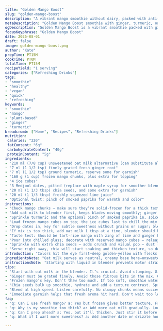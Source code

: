 ```yaml
---
title: "Golden Mango Boost"
slug: "golden-mango-boost"
description: "A vibrant mango smoothie without dairy, packed with anti-inflammatory spices and fiber. Uses oat beverage and dates for natural sweetness. Blended till creamy, chilled with ice and garnished with fresh mango cubes and chia seeds. Curcumin provides subtle earthiness; fresh ginger adds bite. Ideal for quick energy, hydration, or a light breakfast. Completely plant-based, gluten-free, nut-free, and easy to tweak with pantry staples."
metaDescription: "Golden Mango Boost smoothie with ginger, turmeric, oat milk and dates offers quick energy and hydration. Fresh, vibrant, and entirely plant-based."
ogDescription: "Golden Mango Boost is a vibrant smoothie packed with ginger, turmeric, and oat milk for hydration and energy. Perfect anytime."
focusKeyphrase: "Golden Mango Boost"
date: 2025-08-01
draft: false
image: golden-mango-boost.png
author: "Kate"
prepTime: PT15M
cookTime: PT0M
totalTime: PT15M
recipeYield: "1 serving"
categories: ["Refreshing Drinks"]
tags:
- "smoothie"
- "healthy"
- "vegan"
- "quick"
- "refreshing"
keywords:
- "smoothie"
- "mango"
- "plant-based"
- "ginger"
- "turmeric"
breadcrumb: ["Home", "Recipes", "Refreshing Drinks"]
nutrition: 
 calories: "220"
 fatContent: "6g"
 carbohydrateContent: "40g"
 proteinContent: "5g"
ingredients:
- "210 ml (7/8 cup) unsweetened oat milk alternative (can substitute almond or hemp milk)"
- "7 ml (1 1/2 tsp) finely grated fresh ginger root"
- "7 ml (1 1/2 tsp) ground turmeric, reserve some for garnish"
- "160 g (1 cup) frozen mango chunks, plus extra for topping"
- "4 ice cubes"
- "3 Medjool dates, pitted (replace with maple syrup for smoother blend)"
- "20 ml (1 1/3 tbsp) chia seeds, and some extra for garnish"
- "20 ml (1 1/3 tbsp) freshly squeezed lime juice"
- "Optional twist: pinch of smoked paprika for warmth and color"
instructions:
- "Check mango chunks — make sure they’re solid-frozen for a thick texture, thaw them slightly if blender isn’t powerful"
- "Add oat milk to blender first, keeps blades moving smoothly; ginger next for even distribution"
- "Sprinkle turmeric and the optional pinch of smoked paprika in, spices dry so gravity helps mixing"
- "Load frozen mango cubes on top; the ice cubes last to chill the mix but don’t freeze"
- "Drop dates in, key for subtle sweetness without grains or sugar; blend on high until smoothie thickens and edges smooth out, around 1 to 2 minutes"
- "If mix is too thick, add oat milk 1 tbsp at a time, blender should hum steadily, no clunking or chunking"
- "Taste test: Should be tart-ripe mango with zing of lime and ginger heat, adjust lime or spices if too flat"
- "Pour into chilled glass; decorate with reserved mango cubes — release fresh fruity scent immediately"
- "Sprinkle with extra chia seeds — adds crunch and visual pop — dust lightly with turmeric for that golden glow"
- "Serve right away, chia will start soaking and thicken texture, so don’t wait"
introduction: "Colors hit the eye first—deep golden-yellow with flecks of bright orange from turmeric. Mango chunks frozen solid, blending into creamy silken texture, no dairy to weigh down. Ginger bites back with that sharp warmth; lime juice cuts clean through the sweetness. Dates bring balance, natural sugars keeping it real without added processed sugars. Chia seeds – hydration plus crunch, they bulk fiber and thicken over time. No nuts, no gluten, no fuss. Just fresh, plant-powered smooth energy in a glass. Use good oat milk, avoid the sugary kind or it’ll overpower the subtle spice. Quick but mindful. No blender struggles; watch blade movement as indicator. Knowing when smooth = done. This one you’ll reach for when energy dips or mid-afternoon calls for a fresh pick-me-up."
ingredientsNote: "Oat milk serves as neutral, creamy base here—unsweetened is best to control sugar level; almond or hemp milk interchangeable if allergic or preference. Fresh ginger must be finely grated to avoid fibrous bits that weigh down blend. Turmeric powder doesn't dissolve fully; shake or stir before serving. Frozen mango sets the texture, if too thawed smoothie will be watery. Dates are the sweetener—Medjool types preferred for their soft flesh and deep caramel notes, but use maple syrup if blender struggles or you want smoother consistency. Chia seeds are multipurpose: thickener, fiber boost, and textural counterpoint; plenty of room to adjust. Lime juice is essential—it’s that acidity that wakes up the flavors and prevents dull sweetness. Smoked paprika optional but adds complexity; a light dusting enough."
instructionsNote: "Starting with liquid in blender prevents motor strain and helps ingredients circulate evenly instead of clumping. Add spices upfront so they distribute well instead of clumping on frozen fruit. Ice cubes last so they chill without freezing the blades or causing chunks too big to break down. Blend high speed—listen for steady whir, no knocking or sluggish motor; choppy sound means uneven blending. Stop after 1 minute, scrape down sides for uniformity, blend again briefly. Texture should be velvety but thick enough to coat spoon. Too thin? Add liquid a teaspoon at a time, too thick? A dash of lime juice or water can brighten and loosen up. Immediately garnish and serve; chia seeds swell quickly, changing texture if left longer than 5 minutes. For travel or storage, stir occasionally to prevent gelatinous thickening. Failure mode: overripe mango can dull flavor; under ripe is too sour or tough. Dates too dry will cause blender to skip, soak 10 minutes before use if needed."
tips:
- "Start with oat milk in the blender. It’s crucial. Avoid clumping. Ginger later helps evenly distribute. Turmeric on top allows gravity to work. Add extra ice at the end but don’t freeze the whole mix. If mixture too thick, add in 1 tbsp of oat milk. Just a bit for a gentle pour."
- "Ginger must be grated finely. Avoid those fibrous bits in the mix. Chunky texture's not what you want. Fresh lime juice brightens flavors. Adjust to taste. Too flat? Bit more zing with lime juice helps. Watch the sunflower seeds swell; helps thicken."
- "Frozen mango’s key. Don’t thaw too much. If too soft, smoothie waters down. Dates, Medjool types preferred. They have that deeper, caramel sweetness. If too dry, soak them for 10 min. Use maple syrup instead; blender struggles? Switch it out."
- "Chia seeds bulk up smoothie, hydrate and add a texture contrast. Sprinkle extra on top for crunch. Dust with turmeric just a touch for visual pop. Watch blending sound—steady whir indicates readiness. Smooth means done, but thick means add some liquid."
- "Blend at high speed. Listen carefully. No clumpy chunks means success. If it sounds sluggish, it’s not ready. Scrape down sides, blend more until even. Quick adjustments: thinner? Teaspoon of liquid—thick? Dash of lime juice or a bit of water."
- "Immediate garnish helps that fresh aroma hit hard. Don't wait too long. Chia thickens the mix fast. Store in fridge short-term if you need to. Just stir occasionally to keep texture. Avoid using overripe mango; dull flavor. Keep vibrant."
faq:
- "q: Can I use fresh mango? a: Yes but frozen gives better texture. Fresh may water it down too much. If it’s ripe, maybe balance with ice."
- "q: Why is my smoothie too thick? a: Add more oat milk gradually. Look for smooth whir in blender. If not, scrape down sides. Make sure all chunks broken down too."
- "q: Can I prep ahead? a: Yes, but it'll thicken. Just stir it before serving. Store in fridge, up to 24 hours. Shake things up."
- "q: What if I want more sweetness? a: Add another date or drizzle honey. Maple syrup works too but avoid overly sweet options. Balance is crucial."

---
```

